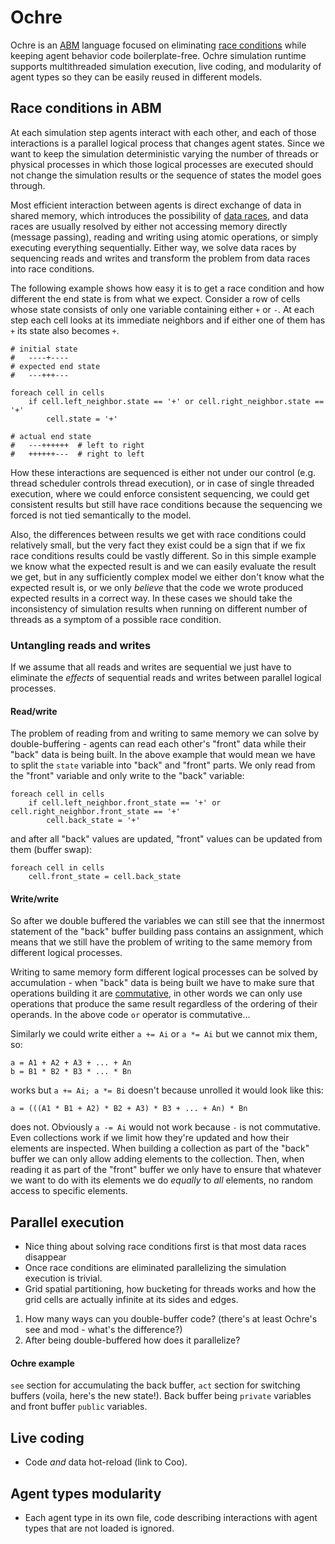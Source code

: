 # Ochre

Ochre is an [ABM](https://en.wikipedia.org/wiki/Agent-based_model) language focused on eliminating [race conditions](https://en.wikipedia.org/wiki/Race_condition) while keeping agent behavior code boilerplate-free. Ochre simulation runtime supports multithreaded simulation execution, live coding, and modularity of agent types so they can be easily reused in different models.

## Race conditions in ABM

At each simulation step agents interact with each other, and each of those interactions is a parallel logical process that changes agent states. Since we want to keep the simulation deterministic varying the number of threads or physical processes in which those logical processes are executed should not change the simulation results or the sequence of states the model goes through.

Most efficient interaction between agents is direct exchange of data in shared memory, which introduces the possibility of [data races](https://en.wikipedia.org/wiki/Race_condition#Data_race), and data races are usually resolved by either not accessing memory directly (message passing), reading and writing using atomic operations, or simply executing everything sequentially. Either way, we solve data races by sequencing reads and writes and transform the problem from data races into race conditions.

The following example shows how easy it is to get a race condition and how different the end state is from what we expect. Consider a row of cells whose state consists of only one variable containing either `+` or `-`. At each step each cell looks at its immediate neighbors and if either one of them has `+` its state also becomes `+`.

```
# initial state
#   ----+----
# expected end state
#   ---+++---

foreach cell in cells
    if cell.left_neighbor.state == '+' or cell.right_neighbor.state == '+'
        cell.state = '+'

# actual end state
#   ---++++++  # left to right
#   ++++++---  # right to left
```

How these interactions are sequenced is either not under our control (e.g. thread scheduler controls thread execution), or in case of single threaded execution, where we could enforce consistent sequencing, we could get consistent results but still have race conditions because the sequencing we forced is not tied semantically to the model.

Also, the differences between results we get with race conditions could relatively small, but the very fact they exist could be a sign that if we fix race conditions results could be vastly different. So in this simple example we know what the expected result is and we can easily evaluate the result we get, but in any sufficiently complex model we either don't know what the expected result is, or we only *believe* that the code we wrote produced expected results in a correct way. In these cases we should take the inconsistency of simulation results when running on different number of threads as a symptom of a possible race condition.

### Untangling reads and writes

If we assume that all reads and writes are sequential we just have to eliminate the *effects* of sequential reads and writes between parallel logical processes.

#### Read/write

The problem of reading from and writing to same memory we can solve by double-buffering - agents can read each other's "front" data while their "back" data is being built. In the above example that would mean we have to split the `state` variable into "back" and "front" parts. We only read from the "front" variable and only write to the "back" variable:

```
foreach cell in cells
    if cell.left_neighbor.front_state == '+' or cell.right_neighbor.front_state == '+'
        cell.back_state = '+'
```

and after all "back" values are updated, "front" values can be updated from them (buffer swap):

```
foreach cell in cells
    cell.front_state = cell.back_state
```

#### Write/write

So after we double buffered the variables we can still see that the innermost statement of the "back" buffer building pass contains an assignment, which means that we still have the problem of writing to the same memory from different logical processes.

Writing to same memory form different logical processes can be solved by accumulation - when "back" data is being built we have to make sure that operations building it are [commutative](https://en.wikipedia.org/wiki/Commutative_property), in other words we can only use operations that produce the same result regardless of the ordering of their operands. In the above code `or` operator is commutative...

Similarly we could write either `a += Ai` or `a *= Ai` but we cannot mix them, so:

```
a = A1 + A2 + A3 + ... + An
b = B1 * B2 * B3 * ... * Bn
```

works but `a += Ai; a *= Bi` doesn't because unrolled it would look like this:

```
a = (((A1 * B1 + A2) * B2 + A3) * B3 + ... + An) * Bn
```

does not. Obviously `a -= Ai` would not work because `-` is not commutative. Even collections work if we limit how they're updated and how their elements are inspected. When building a collection as part of the "back" buffer we can only allow adding elements to the collection. Then, when reading it as part of the "front" buffer we only have to ensure that whatever we want to do with its elements we do *equally* to *all* elements, no random access to specific elements.

## Parallel execution

- Nice thing about solving race conditions first is that most data races disappear
- Once race conditions are eliminated parallelizing the simulation execution is trivial.
- Grid spatial partitioning, how bucketing for threads works and how the grid cells are actually infinite at its sides and edges.
1. How many ways can you double-buffer code? (there's at least Ochre's see and mod - what's the difference?)
2. After being double-buffered how does it parallelize?

#### Ochre example

`see` section for accumulating the back buffer, `act` section for switching buffers (voila, here's the new state!). Back buffer being `private` variables and front buffer `public` variables.

## Live coding

- Code *and* data hot-reload (link to Coo).

## Agent types modularity

- Each agent type in its own file, code describing interactions with agent types that are not loaded is ignored.
